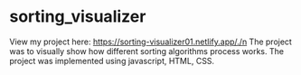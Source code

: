 # sorting_visualizer
View my project here: https://sorting-visualizer01.netlify.app/./n 
The project was to visually show how different sorting algorithms process works.
The project was implemented using javascript, HTML, CSS.
